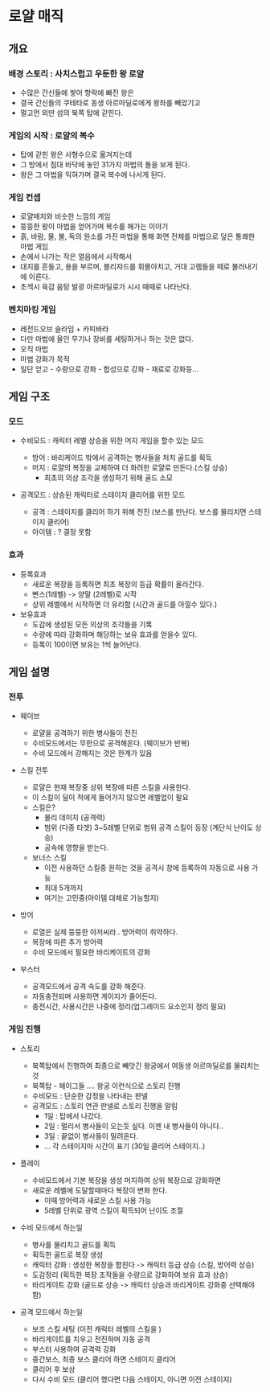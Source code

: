 # 로얄 매직

## 개요
### 배경 스토리 : 사치스럽고 우둔한 왕 로얄
- 수많은 간신들에 쌓어 향락에 빠진 왕은
- 결국 간신들의 쿠테타로 동생 아르마딜로에게 왕좌를 빼았기고
- 멀고먼 외딴 섬의 북쪽 탑에 갇힌다.

### 게임의 시작 : 로얄의 복수
- 탑에 갇힌 왕은 사형수으로 옮겨지는데
- 그 방에서 침대 바닥에 놓인 31가지 마법의 돌을 보게 된다.
- 왕은 그 마법을 익혀가며 결국 복수에 나서게 된다.

### 게임 컨셉
- 로얄매치와 비슷한 느낌의 게임
- 뚱뚱한 왕이 마법을 얻어가며 복수를 해가는 이야기
- 흙, 바람, 물, 불, 독의 원소를 가진 마법을 통해 화면 전체를 마법으로 덮은 통쾌한 마법 게임
- 손에서 나가는 작은 얼음에서 시작해서
- 대지를 흔들고, 용을 부르며, 블리쟈드를 휘몰아치고, 거대 고램들을 떼로 불러내기에 이른다.
- 초섹시 육감 음탕 발광 아르마딜로가 시시 때때로 나타난다.

### 벤치마킹 게임
- 레전드오브 슬라임 + 카피바라
- 다만 마법에 올인 무기나 장비를 세팅하거나 하는 것은 없다.
- 오직 마법
- 마법 강화가 목적
- 일단 얻고 - 수량으로 강화 - 합성으로 강화 - 재료로 강화등...

## 게임 구조
### 모드
- 수비모드 : 캐릭터 레벨 상승을 위한 머지 게임을 할수 있는 모드
  - 방어 : 바리케이드 밖에서 공격하는 병사들을 처치 골드를 획득
  - 머지 : 로얄의 복장을 교체하여 더 화려한 로얄로 만든다.(스킬 상승)
    - 최초의 의상 조각을 생성하기 위해 골드 소모 
    
- 공격모드 : 상승된 캐릭터로 스테이지 클리어를 위한 모드
  - 공격 : 스테이지를 클리어 하기 위해 전진 (보스를 만난다. 보스를 물리치면 스테이지 클리어)
  - 아이템 : ? 결정 못함

### 효과
- 등록효과
  - 새로운 복장을 등록하면 최초 복장의 등급 확률이 올라간다.
  - 빤스(1레벨) -> 양말 (2레벨)로 시작
  - 상위 레벨에서 시작하면 더 유리함 (시간과 골드를 아낄수 있다.) 
- 보유효과
  - 도감에 생성된 모든 의상의 조각들을 기록
  - 수량에 따라 강화하며 해당하는 보유 효과를 얻을수 있다.
  - 등록이 100이면 보유는 1씩 늘어난다. 

## 게임 설명
### 전투
- 웨이브
  - 로얄을 공격하기 위한 병사들이 전진
  - 수비모드에서는 무한으로 공격해온다. (웨이브가 반복)
  - 수비 모드에서 강해지는 것은 한계가 있음
- 스킬 전투 
  - 로얄은 현재 복장중 상위 복장에 따른 스킬을 사용한다.
  - 이 스킬이 딜이 적에게 들어가지 않으면 레벨업이 필요
  - 스킬은?
    - 물리 데미지 (공격력)
    - 범위 (다중 타겟) 3~5레벨 단위로 범위 공격 스킬이 등장 (계단식 난이도 상승)
    - 공속에 영향을 받는다.  
  - 보너스 스킬
    - 이전 사용하던 스킬중 원하는 것을 공격시 창에 등록하여 자동으로 사용 가능
    - 최대 5개까지
    - 여기는 고민중(아이템 대체로 가능할지) 
- 방어
  - 로열은 실제 뚱뚱한 아저씨라.. 방어력이 취약하다.
  - 복장에 따른 추가 방어력
  - 수비 모드에서 필요한 바리케이트의 강화  
 
- 부스터
  - 공격모드에서 공격 속도를 강화 해준다.
  - 자동충전되며 사용하면 게이지가 줄어든다.
  - 충전시간, 사용시간은 나중에 정리(업그레이드 요소인지 정리 필요) 

### 게임 진행
- 스토리
  - 북쪽탑에서 진행하여 최종으로 빼앗긴 왕궁에서 여동생 아르마딜로를 물리치는 것
  - 북쪽탑 - 헤이그들 .... 왕궁 이런식으로 스토리 진행
  - 수비모드 : 단순한 감정을 나타내는 판넬
  - 공격모드 : 스토리 연관 판넬로 스토리 진행을 알림
    - 1일 : 탑에서 나갔다.
    - 2일 : 멀리서 병사들이 오는듯 싶다. 이젠 내 병사들이 아니다..
    - 3일 : 끝없이 병사들이 밀려온다.
    - ... 각 스테이지마 시간이 표기 (30일 클리어 스테이지..) 

- 플레이
  - 수비모드에서 기본 복장을 생성 머지하여 상위 복장으로 강화하면
  - 새로운 레벨에 도달할때마다 복장이 변화 한다.
    - 이때 방어력과 새로운 스킬 사용 가능
    - 5레벨 단위로 광역 스킬이 획득되어 난이도 조절 

- 수비 모드에서 하는일
  - 병사를 물리치고 골드를 획득
  - 획득한 골드로 복장 생성
  - 캐릭터 강화 : 생성한 복장을 합친다 -> 캐릭터 등급 상승 (스킬, 방어력 상승) 
  - 도감정리 (획득한 복장 조작들을 수량으로 강화하여 보유 효과 상승)
  - 바리게이트 강화 (골드로 상승 -> 캐릭터 상승과 바리게이트 강화중 선택해야 함)   

- 공격 모드에서 하는일
  - 보조 스킬 세팅 (이전 캐릭터 레벨의 스킬을 )
  - 바리게이트를 치우고 전진하며 자동 공격
  - 부스터 사용하여 공격력 강화
  - 중간보스, 최종 보스 클리어 하면 스테이지 클리어
  - 클리어 후 보상
  - 다시 수비 모드 (클리어 했다면 다음 스테이지, 아니면 이전 스테이지) 
   
 





